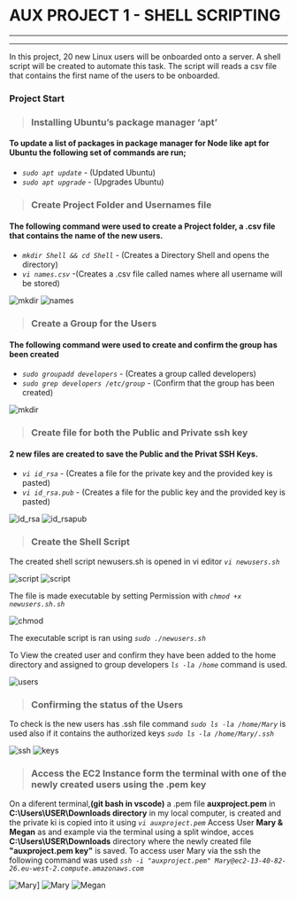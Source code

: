 # AUX PROJECT 1 - SHELL SCRIPTING
___
___
In this project, 20 new Linux users will be onboarded onto a server. A shell script will be created to automate this task. The script will reads a csv file that contains the first name of the users to be onboarded.
### **Project Start**
>### Installing Ubuntu’s package manager ‘apt’

#### To update a list of packages in package manager for Node like apt for Ubuntu the following set of commands are run;
* *`sudo apt update`* - (Updated Ubuntu)
* *`sudo apt upgrade`* - (Upgrades Ubuntu)
>### Create Project Folder and Usernames file
#### The following command were used to create a Project folder, a .csv file that contains the name of the new users.
* *`mkdir Shell && cd Shell`* - (Creates a Directory Shell and opens the directory)
* *`vi names.csv`* -(Creates a .csv file called names where all username will be stored)

![mkdir](./Aux_Project1%20Images/1.PNG)
![names](./Aux_Project1%20Images/Names.PNG)
>### Create a Group for the Users 
#### The following command were used to create and confirm the group has been created
* *`sudo groupadd developers`* - (Creates a group called developers)
* *`sudo grep developers /etc/group`* - (Confirm that the group has been created)

![mkdir](./Aux_Project1%20Images/1.PNG)
>### Create file for both the Public and Private ssh key
#### 2 new files are created to save the Public and the Privat SSH Keys.
* *`vi id_rsa`* - (Creates a file for the private key and the provided key is pasted)
* *`vi id_rsa.pub`* - (Creates a file for the public key and the provided key is pasted)

![id_rsa](./Aux_Project1%20Images/id_rsa.PNG)
![id_rsapub](./Aux_Project1%20Images/id_rsapub.PNG)
>### Create the Shell Script 
The created shell script newusers.sh is opened in vi editor  *`vi newusers.sh`* 

![script](./Aux_Project1%20Images/script1.PNG)
![script](./Aux_Project1%20Images/script2.PNG)

The file is made executable by setting Permission with  *`chmod +x newusers.sh.sh`*

![chmod](./Aux_Project1%20Images/chmod.PNG)

The executable script is ran using  *`sudo ./newusers.sh`*

To View the created user and confirm they have been added to the home directory and assigned to group developers *`ls -la /home`* command is used.

![users](./Aux_Project1%20Images/users%20created.PNG)
 >### Confirming the status of the Users
To check is the new users has .ssh file command *`sudo ls -la /home/Mary`* is used also if it contains the authorized keys  *`sudo ls -la /home/Mary/.ssh`*

![ssh](./Aux_Project1%20Images/ssh.PNG)
![keys](./Aux_Project1%20Images/key.PNG)

>### Access the EC2 Instance form the terminal with one of the newly created users using the **.pem key**
         
On a diferent terminal,**(git bash in vscode)** a .pem file **auxproject.pem** in **C:\Users\USER\Downloads directory** in my local computer, is created and the private ki is copied into it using *`vi auxproject.pem`* 
Access User **Mary & Megan** as and example via the terminal using a split windoe, acces **C:\Users\USER\Downloads** directory where the newly created file **"auxproject.pem key"** is saved. 
To access user Mary via the ssh the following command was used *`ssh -i "auxproject.pem" Mary@ec2-13-40-82-26.eu-west-2.compute.amazonaws.com`*

![Mary](./Aux_Project1%20Images/Mary.PNG)]
![Mary](./Aux_Project1%20Images/Mary1.PNG)
![Megan](./Aux_Project1%20Images/Megan.PNG)
  

